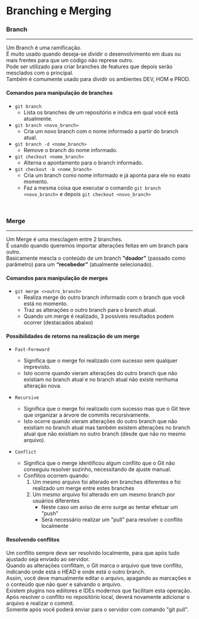 # Branching e Merging

### Branch
----
Um Branch é uma ramificação. <br />
É muito usado quando deseja-se dividir o desenvolvimento em duas ou mais frentes para que um código não represe outro. <br />
Pode ser utilizado para criar branches de features que depois serão mesclados com o principal. <br />
Também é comumente usado para dividir os ambientes DEV, HOM e PROD. <br />

#### **Comandos para manipulação de branches**

- ```git branch```
    - Lista os branches de um repositório e indica em qual você está atualmente.
- ```git branch <novo_branch>```
    - Cria um novo branch com o nome informado a partir do branch atual.
- ```git branch -d <nome_branch>```
    - Remove o branch do nome informado.
- ```git checkout <nome_branch>```
    - Alterna o apontamento para o branch informado.
- ```git checkout -b <nome_branch>```
    - Cria um branch como nome informado e já aponta para ele no exato momento.
    - Faz a mesma coisa que executar o comando ```git branch <novo_branch>``` e depois ```git checkout <novo_branch>```

<br />

### Merge
----
Um Merge é uma mesclagem entre 2 branches. <br />
É usando quando queremos importar alterações feitas em um branch para outro. <br />
Basicamente mescla o conteúdo de um branch **"doador”** (passado como parâmetro) para um **“recebedor”** (atualmente selecionado). <br />

#### **Comandos para manipulação de merges**

- ```git merge <>outro_branch>```
    - Realiza merge do outro branch informado com o branch que você está no momento.
    - Traz as alterações o outro branch para o branch atual.
    - Quando um merge é realizado, 3 possíveis resultados podem ocorrer (destacados abaixo)

#### **Possibilidades de retorno na realização de um merge**

- ```Fast-Foreward```
    - Significa que o merge foi realizado com sucesso sem qualquer imprevisto.
    - Isto ocorre quando vieram alterações do outro branch que não existiam no branch atual e no branch atual não existe nenhuma alteração nova.

- ```Recursive```
    - Significa que o merge foi realizado com sucesso mas que o Git teve que organizar a árvore de commits recursivamente.
    - Isto ocorre quando vieram alterações do outro branch que não existiam no branch atual mas também existem alterações no branch atual que não existiam no outro branch (desde que não no mesmo arquivo).

- ```Conflict```
    - Significa que o merge identificou algum conflito que o Git não conseguiu resolver sozinho, necessitando de ajuste manual.
    - Conflitos ocorrem quando:
        1. Um mesmo arquivo foi alterado em branches diferentes e foi realizado um merge entre estes branches
        2. Um mesmo arquivo foi alterado em um mesmo branch por usuários diferentes 
            - Neste caso um aviso de erro surge ao tentar efetuar um "push"
            - Será necessário realizar um "pull" para resolver o conflito localmente

#### **Resolvendo conflitos**

Um conflito sempre deve ser resolvido localmente, para que após tudo ajustado seja enviado ao servidor. <br />
Quando as alterações conflitam, o Git marca o arquivo que teve conflito, indicando onde está o HEAD e onde está o outro branch. <br />
Assim, você deve manualmente editar o arquivo, apagando as marcações e o conteúdo que não quer e salvando o arquivo. <br />
Existem plugins nos ediitores e IDEs modernos que facilitam esta operação. <br />
Após resolver o conflito no repositório local, deverá novamente adicionar o arquivo e realizar o commit. <br />
Somente após você poderá enviar para o servidor com comando "git pull". <br />


